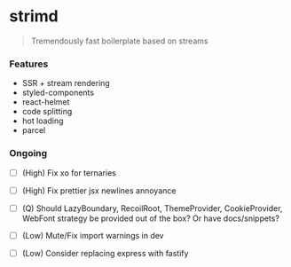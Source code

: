 # strimd

> Tremendously fast boilerplate based on streams

### Features

- SSR + stream rendering
- styled-components
- react-helmet
- code splitting
- hot loading
- parcel

### Ongoing

- [ ] (High) Fix xo for ternaries
- [ ] (High) Fix prettier jsx newlines annoyance
- [ ] (Q) Should LazyBoundary, RecoilRoot, ThemeProvider, CookieProvider, WebFont strategy be provided out of the box? Or have docs/snippets?

- [ ] (Low) Mute/Fix import warnings in dev
- [ ] (Low) Consider replacing express with fastify
